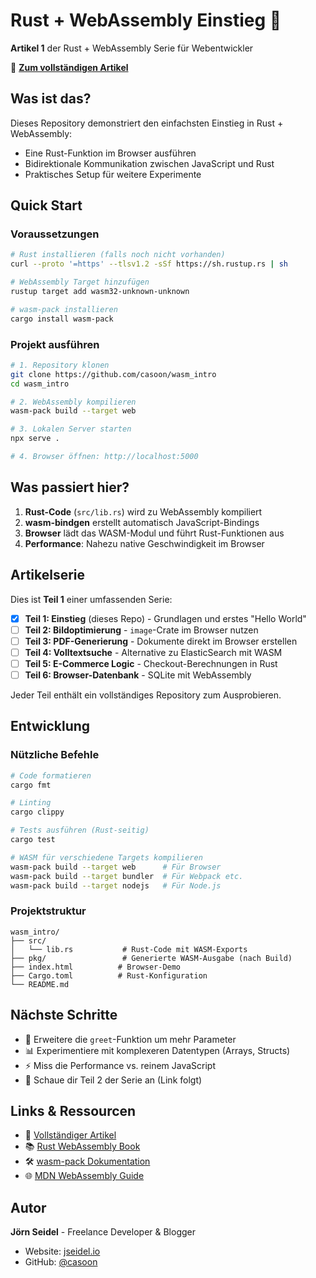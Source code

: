 # Rust + WebAssembly Einstieg 🚀

**Artikel 1** der Rust + WebAssembly Serie für Webentwickler

📖 **[Zum vollständigen Artikel](https://jseidel.io/insights/rust-webassembly-einstieg-webentwickler)**

## Was ist das?

Dieses Repository demonstriert den einfachsten Einstieg in Rust + WebAssembly:
- Eine Rust-Funktion im Browser ausführen
- Bidirektionale Kommunikation zwischen JavaScript und Rust
- Praktisches Setup für weitere Experimente

## Quick Start

### Voraussetzungen
```bash
# Rust installieren (falls noch nicht vorhanden)
curl --proto '=https' --tlsv1.2 -sSf https://sh.rustup.rs | sh

# WebAssembly Target hinzufügen
rustup target add wasm32-unknown-unknown

# wasm-pack installieren
cargo install wasm-pack
```

### Projekt ausführen
```bash
# 1. Repository klonen
git clone https://github.com/casoon/wasm_intro
cd wasm_intro

# 2. WebAssembly kompilieren
wasm-pack build --target web

# 3. Lokalen Server starten
npx serve .

# 4. Browser öffnen: http://localhost:5000
```

## Was passiert hier?

1. **Rust-Code** (`src/lib.rs`) wird zu WebAssembly kompiliert
2. **wasm-bindgen** erstellt automatisch JavaScript-Bindings
3. **Browser** lädt das WASM-Modul und führt Rust-Funktionen aus
4. **Performance**: Nahezu native Geschwindigkeit im Browser

## Artikelserie

Dies ist **Teil 1** einer umfassenden Serie:

- [x] **Teil 1: Einstieg** (dieses Repo) - Grundlagen und erstes "Hello World"
- [ ] **Teil 2: Bildoptimierung** - `image`-Crate im Browser nutzen  
- [ ] **Teil 3: PDF-Generierung** - Dokumente direkt im Browser erstellen
- [ ] **Teil 4: Volltextsuche** - Alternative zu ElasticSearch mit WASM
- [ ] **Teil 5: E-Commerce Logic** - Checkout-Berechnungen in Rust
- [ ] **Teil 6: Browser-Datenbank** - SQLite mit WebAssembly

Jeder Teil enthält ein vollständiges Repository zum Ausprobieren.

## Entwicklung

### Nützliche Befehle
```bash
# Code formatieren
cargo fmt

# Linting
cargo clippy

# Tests ausführen (Rust-seitig)
cargo test

# WASM für verschiedene Targets kompilieren
wasm-pack build --target web      # Für Browser
wasm-pack build --target bundler  # Für Webpack etc.
wasm-pack build --target nodejs   # Für Node.js
```

### Projektstruktur
```
wasm_intro/
├── src/
│   └── lib.rs           # Rust-Code mit WASM-Exports
├── pkg/                 # Generierte WASM-Ausgabe (nach Build)
├── index.html          # Browser-Demo
├── Cargo.toml          # Rust-Konfiguration
└── README.md
```

## Nächste Schritte

- 🔧 Erweitere die `greet`-Funktion um mehr Parameter
- 📊 Experimentiere mit komplexeren Datentypen (Arrays, Structs)
- ⚡ Miss die Performance vs. reinem JavaScript
- 🎯 Schaue dir Teil 2 der Serie an (Link folgt)

## Links & Ressourcen

- 📄 [Vollständiger Artikel](https://jseidel.io/insights/rust-webassembly-einstieg-webentwickler)
- 📚 [Rust WebAssembly Book](https://rustwasm.github.io/docs/book/)
- 🛠️ [wasm-pack Dokumentation](https://rustwasm.github.io/wasm-pack/)
- 🌐 [MDN WebAssembly Guide](https://developer.mozilla.org/en-US/docs/WebAssembly)

## Autor

**Jörn Seidel** - Freelance Developer & Blogger
- Website: [jseidel.io](https://jseidel.io)
- GitHub: [@casoon](https://github.com/casoon)

